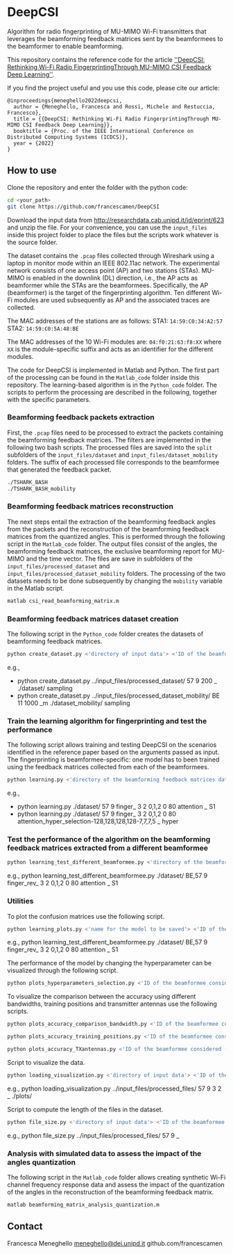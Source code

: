 # DeepCSI
Algorithm for radio fingerprinting of MU-MIMO Wi-Fi transmitters that leverages the beamforming feedback matrices sent by the beamformees to the beamformer to enable beamforming.

This repository contains the reference code for the article [''DeepCSI: Rethinking Wi-Fi Radio FingerprintingThrough MU-MIMO CSI Feedback Deep Learning''](https://ieeexplore.ieee.org/document/9912203).

If you find the project useful and you use this code, please cite our article:
```
@inproceedings{meneghello2022deepcsi,
  author = {Meneghello, Francesca and Rossi, Michele and Restuccia, Francesco},
  title = {{DeepCSI: Rethinking Wi-Fi Radio FingerprintingThrough MU-MIMO CSI Feedback Deep Learning}},
  booktitle = {Proc. of the IEEE International Conference on Distributed Computing Systems (ICDCS)},
  year = {2022}
}
```

## How to use
Clone the repository and enter the folder with the python code:
```bash
cd <your_path>
git clone https://github.com/francescamen/DeepCSI
```

Download the input data from http://researchdata.cab.unipd.it/id/eprint/623 and unzip the file.
For your convenience, you can use the ```input_files``` inside this project folder to place the files but the scripts work whatever is the source folder.

The dataset contains the ```.pcap``` files collected through Wireshark using a laptop in monitor mode within an IEEE 802.11ac network. 
The experimental network consists of one access point (AP) and two stations (STAs). MU-MIMO is enabled in the downlink (DL) direction, i.e., the AP acts as beamformer while the STAs are the beamformees.
Specifically, the AP (beamformer) is the target of the fingerprinting algorithm. 
Ten different Wi-Fi modules are used subsequently as AP and the associated traces are collected. 

The MAC addresses of the stations are as follows:
STA1: ```14:59:C0:34:A2:57```
STA2: ```14:59:C0:5A:48:BE```

The MAC addresses of the 10 Wi-Fi modules are: ```04:f0:21:63:f8:XX``` where ```XX``` is the module-specific suffix and acts as an identifier for the different modules.

The code for DeepCSI is implemented in Matlab and Python.
The first part of the processing can be found in the `Matlab_code` folder inside this repository. 
The learning-based algorithm is in the `Python_code` folder.
The scripts to perform the processing are described in the following, together with the specific parameters.

### Beamforming feedback packets extraction
First, the ```.pcap``` files need to be processed to extract the packets containing the beamforming feedback matrices. 
The filters are implemented in the following two bash scripts. 
The processed files are saved into the `split` subfolders of the `input_files/dataset` and `input_files/dataset_mobility` folders. 
The suffix of each processed file corresponds to the beamformee that generated the feedback packet. 
```bash
./TSHARK_BASH
./TSHARK_BASH_mobility
```

### Beamforming feedback matrices reconstruction
The next steps entail the extraction of the beamforming feedback angles from the packets and the reconstruction of the beamforming feedback matrices from the quantized angles.
This is performed through the following script in the `Matlab_code` folder.
The output files consist of the angles, the beamforming feedback matrices, the exclusive beamforming report for MU-MIMO and the time vector. 
The files are save in subfolders of the `input_files/processed_dataset` and `input_files/processed_dataset_mobility` folders.
The processing of the two datasets needs to be done subsequently by changing the `mobility` variable in the Matlab script.
```bash
matlab csi_read_beamforming_matrix.m
```

### Beamforming feedback matrices dataset creation 
The following script in the `Python_code` folder creates the datasets of beamforming feedback matrices.
```bash
python create_dataset.py <'directory of input data'> <'ID of the beamformee considered (`57` or `BE`)'> <'ID of the beamformee position in {1, ..., 9}'> <'maximum number of samples to consider'> <'prefix to identify the data'> <'folder to save the dataset'> <'select random indices (`rand`) or subsample the data (`sampling`)'>
```
e.g., 
- python create_dataset.py ../input_files/processed_dataset/ 57 9 200 _ ./dataset/ sampling
- python create_dataset.py ../input_files/processed_dataset_mobility/ BE 11 1000 _m ./dataset_mobility/ sampling


### Train the learning algorithm for fingerprinting and test the performance
The following script allows training and testing DeepCSI on the scenarios identified in the reference paper based on the arguments passed as input.
The fingerprinting is beamformee-specific: one model has to been trained using the feedback matrices collected from each of the beamformees.
```bash
python learning.py <'directory of the beamforming feedback matrices dataset'> <'ID of the beamformee considered (`57` or `BE`)'> <'ID of the beamformee position in {1, ..., 9}'> <'name for the model to be saved'> <'number of transmitter antennas'> <'number of receiver antennas'> <'indices of the transmitter antennas to consider, comma separated'> <'indices of the receiver antennas to consider, comma separated'> <'bandwidth'> <'model type in {`convolutional`, `attention`}'> <'prefix to identify the data'> <'scenario considered in {S1, S2, S3, S4, S4_diff, S5, S6, hyper}'>
```
e.g., 
- python learning.py ./dataset/ 57 9 finger_ 3 2 0,1,2 0 80 attention _ S1
- python learning.py ./dataset/ 57 9 finger_ 3 2 0,1,2 0 80 attention_hyper_selection-128,128,128,128-7,7,7,5 _ hyper


### Test the performance of the algorithm on the beamforming feedback matrices extracted from a different beamformee
```bash
python learning_test_different_beamformee.py <'directory of the beamforming feedback matrices dataset'> <'ID of the beamformee considered (`57` or `BE`)'> <'ID of the beamformee position in {1, ..., 9}'> <'name for the model to be saved'> <'number of transmitter antennas'> <'number of receiver antennas'> <'indices of the transmitter antennas to consider, comma separated'> <'indices of the receiver antennas to consider, comma separated'> <'bandwidth'> <'model type in {`convolutional`, `attention`}'> <'prefix to identify the data'> <'scenario considered in {S1, S2, S3, S4, S4_diff, S5, S6, hyper}'>
```
e.g., python learning_test_different_beamformee.py ./dataset/ BE,57 9 finger_rev_ 3 2 0,1,2 0 80 attention _ S1


### Utilities
To plot the confusion matrices use the following script.
```bash
python learning_plots.py <'name for the model to be saved'> <'ID of the beamformee considered (`57` or `BE`)'> <'ID of the beamformee position in {1, ..., 9}'> <'number of transmitter antennas'> <'number of receiver antennas'> <'indices of the transmitter antennas to consider, comma separated'> <'indices of the receiver antennas to consider, comma separated'> <'bandwidth'> <'model type in {`convolutional`, `attention`}'> <'scenario considered in {S1, S2, S3, S4, S4_diff, S5, S6, hyper}'>
```
e.g., python learning_test_different_beamformee.py ./dataset/ BE,57 9 finger_rev_ 3 2 0,1,2 0 80 attention _ S1

The performance of the model by changing the hyperparameter can be visualized through the following script.
```bash
python plots_hyperparameters_selection.py <'ID of the beamformee considered (`57` or `BE`)'> <'name for the model to be saved'> <'model type in {`convolutional`, `attention`}'>
```

To visualize the comparison between the accuracy using different bandwidths, training positions and transmitter antennas use the following scripts.
```bash
python plots_accuracy_comparison_bandwidth.py <'ID of the beamformee considered (`57` or `BE`)'> <'name for the model to be saved'> <'model type in {`convolutional`, `attention`}'>
```
```bash
python plots_accuracy_training_positions.py <'ID of the beamformee considered (`57` or `BE`)'> <'name for the model to be saved'> <'model type in {`convolutional`, `attention`}'>
```
```bash
python plots_accuracy_TXantennas.py <'ID of the beamformee considered (`57` or `BE`)'> <'name for the model to be saved'> <'model type in {`convolutional`, `attention`}'>
```

Script to visualize the data.
```bash
python loading_visualization.py <'directory of input data'> <'ID of the beamformee considered (`57` or `BE`)'> <'ID of the beamformee position in {1, ..., 9}'> <'number of transmitter antennas'> <'number of receiver antennas'> <'prefix to identify the data'> <'folder where to save the plots'>
```
e.g., python loading_visualization.py ../input_files/processed_files/ 57 9 3 2 _ ./plots/

Script to compute the length of the files in the dataset.
```bash
python file_size.py <'directory of input data'> <'ID of the beamformee considered (`57` or `BE`)'> <'number of different positions considered'> <'prefix to identify the data'> 
```
e.g., python file_size.py ../input_files/processed_files/ 57 9 _

### Analysis with simulated data to assess the impact of the angles quantization
The following script in the `Matlab_code` folder allows creating synthetic Wi-Fi channel frequency response data and assess the impact of the quantization of the angles in the reconstruction of the beamforming feedback matrix.
```bash
matlab beamforming_matrix_analysis_quantization.m
```

## Contact
Francesca Meneghello 
meneghello@dei.unipd.it 
github.com/francescamen

